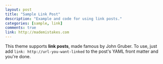 ```yaml
---
layout: post
title: "Sample Link Post"
description: "Example and code for using link posts."
categories: [sample, link]
comments: true
link: http://mademistakes.com  
---
```


This theme supports **link posts**, made famous by John Gruber. To use, just add `link: http://url-you-want-linked` to the post's YAML front matter and you're done.